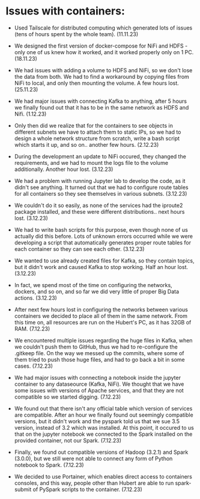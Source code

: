 # Issues with containers:

* Used Tailscale for distributed computing which generated lots of issues (tens of hours spent by the whole team). (11.11.23)

* We designed the first version of docker-compose for NiFi and HDFS - only one of us knew how it worked, and it worked properly only on 1 PC. (18.11.23)

* We had issues with adding a volume to HDFS and NiFi, so we don't lose the data from both. We had to find a workaround by copying files from NiFi to local, and only then mounting the volume. A few hours lost. (25.11.23)

* We had major issues with connecting Kafka to anything, after 5 hours we finally found out that it has to be in the same network as HDFS and Nifi. (1.12.23)

* Only then did we realize that for the containers to see objects in different subnets we have to attach them to static IPs, so we had to design a whole network structure from scratch, write a bash script which starts it up, and so on.. another few hours. (2.12.23)

* During the development an update to NiFi occured, they changed the requirements, and we had to mount the logs file to the volume additionally. Another hour lost. (3.12.23)

* We had a problem with running Jupyter lab to develop the code, as it didn't see anything. It turned out that we had to configure route tables for all containers so they see themselves in various subnets. (3.12.23)

* We couldn't do it so easily, as none of the services had the iproute2 package installed, and these were different distributions.. next hours lost. (3.12.23)

* We had to write bash scripts for this purpose, even though none of us actually did this before. Lots of unknown errors occurred while we were developing a script that automatically generates proper route tables for each container so they can see each other. (3.12.23)

* We wanted to use already created files for Kafka, so they contain topics, but it didn't work and caused Kafka to stop working. Half an hour lost. (3.12.23)

* In fact, we spend most of the time on configuring the networks, dockers, and so on, and so far we did very little of proper Big Data actions. (3.12.23)

* After next few hours lost in configuring the networks between various containers we decided to place all of them in the same network. From this time on, all resources are run on the Hubert's PC, as it has 32GB of RAM. (7.12.23)

* We encountered multiple issues regarding the huge files in Kafka, when we couldn't push them to GitHub, thus we had to re-configure the .gitkeep file. On the way we messed up the commits, where some of them tried to push those huge files, and had to go back a bit in some cases. (7.12.23)

* We had major issues with connecting a notebook inside the jupyter container to any dataseource (Kafka, NiFi). We thought that we have some issues with versions of Apache services, and that they are not compatible so we started digging. (7.12.23)

* We found out that there isn't any official table which version of services are compatible. After an hour we finally found out seemingly compatible versions, but it didn't work and the pyspark told us that we sue 3.5 version, instead of 3.2 which was installed. At this point, it occured to us that on the jupyter notebook we connected to the Spark installed on the provided container, not our Spark. (7.12.23)

* Finally, we found out compatible versions of Hadoop (3.2.1) and Spark (3.0.0), but we still were not able to connect any form of Python notebook to Spark. (7.12.23)

* We decided to use Portainer, which enables direct access to containers consoles, and this way, people other than Hubert are able to run spark-submit of PySpark scripts to the container. (7.12.23)
